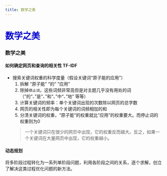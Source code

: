 ```yaml
---
title: 数学之美
---
```


# <font color="#0000CD">数学之美</font>

### 数学之美  

#### 如何确定网页和查询的相关性 TF-IDF 

* 搜索关键词权重的科学度量（假设关键词“原子能的应用”）
    1. 拆解 “原子能” “的” “应用” 
    2. 除掉`停止词`，这些词频非常高但是对主题几乎没有用处的词（”的“、”是“、”和“、”中“、”地“ 等等）
    3. 计算关键词的频率：单个关键词出现的次数除以网页的总字数  
    4. 网页的相关性即为每个关键词的词频相加的和
    5. 分清关键词的权重，“原子能”的权重就比“应用”的权重要大。而停止词的权重则为0
    > 一个关键词只在很少的网页中出现，它的权重反而越大。反之，如果一个关键词在大量网页中出现，它的权重越小。  

#### 动态规划    

将多阶段过程转化为一系列单阶段问题，利用各阶段之间的关系，逐个求解，创立了解决这类过程优化问题的新方法。
